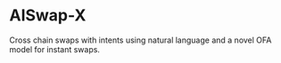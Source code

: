 # AISwap-X
Cross chain swaps with intents using natural language and a novel OFA model for instant swaps.
